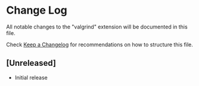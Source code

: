 # Change Log

All notable changes to the "valgrind" extension will be documented in this file.

Check [Keep a Changelog](http://keepachangelog.com/) for recommendations on how to structure this file.

## [Unreleased]

- Initial release
